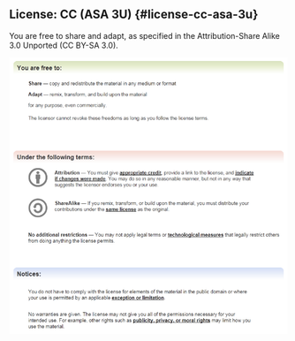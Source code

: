 ## License: CC (ASA 3U) {#license-cc-asa-3u}

You are free to share and adapt, as specified in the Attribution-Share Alike 3.0 Unported (CC BY-SA 3.0).

![](../assets/ccasa3u.png)